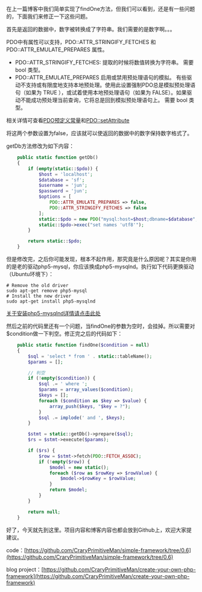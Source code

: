 在上一篇博客中我们简单实现了findOne方法，但我们可以看到，还是有一些问题的，下面我们来修正一下这些问题。

首先是返回的数据中，数字被转换成了字符串。我们需要的是数字啊。。。

PDO中有属性可以支持，PDO::ATTR_STRINGIFY_FETCHES 和 PDO::ATTR_EMULATE_PREPARES 属性。

+ PDO::ATTR_STRINGIFY_FETCHES: 提取的时候将数值转换为字符串。 需要 bool 类型。
+ PDO::ATTR_EMULATE_PREPARES 启用或禁用预处理语句的模拟。 有些驱动不支持或有限度地支持本地预处理。使用此设置强制PDO总是模拟预处理语句（如果为 TRUE ），或试着使用本地预处理语句（如果为 FALSE）。如果驱动不能成功预处理当前查询，它将总是回到模拟预处理语句上。 需要 bool 类型。

相关详情可查看[PDO预定义常量](http://php.net/manual/zh/pdo.constants.php)和[PDO::setAttribute](http://php.net/manual/zh/pdo.setattribute.php)

将这两个参数设置为false，应该就可以使返回的数据中的数字保持数字格式了。

getDb方法修改为如下内容：


```php
    public static function getDb()
    {
        if (empty(static::$pdo)) {
            $host = 'localhost';
            $database = 'sf';
            $username = 'jun';
            $password = 'jun';
            $options = [
                PDO::ATTR_EMULATE_PREPARES => false,
                PDO::ATTR_STRINGIFY_FETCHES => false
            ];
            static::$pdo = new PDO("mysql:host=$host;dbname=$database", $username, $password, $options);
            static::$pdo->exec("set names 'utf8'");
        }

        return static::$pdo;
    }
```

但是修改完，之后你可能发现，根本不起作用，那究竟是什么原因呢？其实是你用的是老的驱动php5-mysql，你应该换成php5-mysqlnd。执行如下代码更换驱动（Ubuntu环境下）：

```shell
# Remove the old driver
sudo apt-get remove php5-mysql
# Install the new driver
sudo apt-get install php5-mysqlnd
```

[关于安装php5-mysqlnd详情请点击此处](http://stackoverflow.com/questions/20079320/php-pdo-mysql-how-do-i-return-integer-and-numeric-columns-from-mysql-as-int)

然后之前的代码里还有一个问题，当findOne的参数为空时，会挂掉。所以需要对$condition做一下判空。修正完之后的代码如下：

```php
    public static function findOne($condition = null)
    {
        $sql = 'select * from ' . static::tableName();
        $params = [];

        // 判空
        if (!empty($condition)) {
            $sql .= ' where ';
            $params = array_values($condition);
            $keys = [];
            foreach ($condition as $key => $value) {
                array_push($keys, "$key = ?");
            }
            $sql .= implode(' and ', $keys);
        }

        $stmt = static::getDb()->prepare($sql);
        $rs = $stmt->execute($params);

        if ($rs) {
            $row = $stmt->fetch(PDO::FETCH_ASSOC);
            if (!empty($row)) {
                $model = new static();
                foreach ($row as $rowKey => $rowValue) {
                    $model->$rowKey = $rowValue;
                }
                return $model;
            }
        }

        return null;
    }
```

好了，今天就先到这里。项目内容和博客内容也都会放到Github上，欢迎大家提建议。

code：[https://github.com/CraryPrimitiveMan/simple-framework/tree/0.6](https://github.com/CraryPrimitiveMan/simple-framework/tree/0.6)

blog project：[https://github.com/CraryPrimitiveMan/create-your-own-php-framework](https://github.com/CraryPrimitiveMan/create-your-own-php-framework)